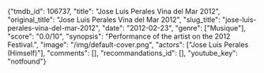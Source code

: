 {"tmdb_id": 106737, "title": "Jose Luis Perales Vina del Mar 2012", "original_title": "Jose Luis Perales Vina del Mar 2012", "slug_title": "jose-luis-perales-vina-del-mar-2012", "date": "2012-02-23", "genre": ["Musique"], "score": "0.0/10", "synopsis": "Performance of the artist on the 2012 Festival.", "image": "/img/default-cover.png", "actors": ["Jose Luis Perales (Himself)"], "comments": [], "recommandations_id": [], "youtube_key": "notfound"}